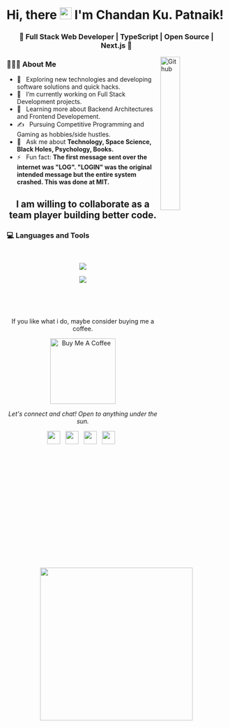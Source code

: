 ### <h1>Hi, there <img src="https://user-images.githubusercontent.com/5679180/79618120-0daffb80-80be-11ea-819e-d2b0fa904d07.gif" width="27px"> I'm Chandan Ku. Patnaik! 

<h3 align="center">🚀 Full Stack Web Developer | TypeScript | Open Source | Next.js 🚀</h3>

<img width="30%" align="right" alt="Github" src="https://user-images.githubusercontent.com/48678280/88862734-4903af80-d201-11ea-968b-9c939d88a37c.gif" />
 
 <p aling='center'>
 
 <h3> 👨🏻‍💻 About Me </h3>

  - 🤔 &nbsp; Exploring new technologies and developing software solutions and quick hacks.
  - 💼 &nbsp; I’m currently working on Full Stack Development projects.
  - 🌱 &nbsp; Learning more about Backend Architectures and Frontend Developement.
  - ✍️ &nbsp; Pursuing Competitive Programming and Gaming as hobbies/side hustles.
  - 💬 &nbsp; Ask me about **Technology, Space Science, Black Holes, Psychology, Books.**
  - ⚡ &nbsp; Fun fact: **The first message sent over the internet was "LOG". "LOGIN" was the original intended message but the entire system crashed. This was done at MIT.**

 <p>
 
## <p align="center">I am willing to collaborate as a team player building better code.</p>

### <h3> 💻 Languages and Tools </h3> </br>
<!-- ![HTML5](https://img.shields.io/badge/-HTML5-000000?style=for-the-badge&logo=HTML5) -->
<p align="center">
 <img align="center" src="https://skillicons.dev/icons?i=c,js,git,github,linux,visualstudio,react,nextjs,typescript,tailwind,redux" >

</p>
<p align="center">
 <img align="center" src="https://skillicons.dev/icons?i=html,atom,materialui,nodejs,mongodb,express,python,bootstrap,firebase,css" >
 </p>
</br></br></br>

<p align="center" target="_blank">If you like what i do, maybe consider buying me a coffee. </p>
<p  align="center" >
<a href="https://www.buymeacoffee.com/chandanpatnaik" target="_blank" target="_blank"><img src="https://cdn.buymeacoffee.com/buttons/v2/default-red.png" alt="Buy Me A Coffee" width="150" ></a><p/>
<p align="center">
  <i>Let's connect and chat! Open to anything under the sun.</i>

  <p align="center">
    <a href="https://www.linkedin.com/in/chandan-patnaik/" alt="Linkedin"><img src="https://skillicons.dev/icons?i=linkedin"  height="30" width="30"></a>&nbsp;&nbsp;
  <a href="https://www.facebook.com/chandankumar.patnaik.12/" alt="Facebook"><img src="https://camo.githubusercontent.com/8f245234577766478eaf3ee72b0615e99bb9ef3eaa56e1c37f75692811181d5c/68747470733a2f2f6564656e742e6769746875622e696f2f537570657254696e7949636f6e732f696d616765732f7376672f66616365626f6f6b2e737667" height="30" width="30"></a>&nbsp;&nbsp;
  <a href="https://www.instagram.com/_rudra_patnaik/" alt="Facebook"><img src="https://skillicons.dev/icons?i=instagram" height="30" width="30"></a>&nbsp;&nbsp;
    <a href="mailto:chandanpatnaik81@gmail.com" alt="Contact me"><img src="https://camo.githubusercontent.com/4a3dd8d10a27c272fd04b2ce8ed1a130606f95ea6a76b5e19ce8b642faa18c27/68747470733a2f2f6564656e742e6769746875622e696f2f537570657254696e7949636f6e732f696d616765732f7376672f676d61696c2e737667" height="30" width="30"></a>&nbsp;&nbsp;
  </p>
<p align='center'> <img aling='right' src="https://media0.giphy.com/media/RbDKaczqWovIugyJmW/giphy.gif?cid=790b76119964146e5c07f06f065563bbae75d60b9831fc1c&rid=giphy.gif&ct=g" width="350" /> </p>

  

